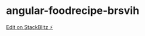 # angular-foodrecipe-brsvih

[Edit on StackBlitz ⚡️](https://stackblitz.com/edit/angular-foodrecipe-brsvih)